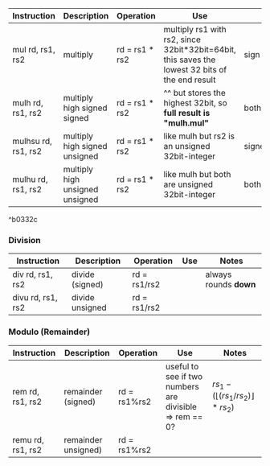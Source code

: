 
| Instruction         | Description                     | Operation       | Use                                                                                                  | Notes           |
| ------------------- | ------------------------------- | --------------- | ---------------------------------------------------------------------------------------------------- | --------------- |
| mul rd, rs1, rs2    | multiply                        | rd = rs1 \* rs2 | multiply rs1 with rs2, since 32bit\*32bit=64bit, this saves the <br>lowest 32 bits of the end result | sign irrelevant |
| mulh rd, rs1, rs2   | multiply high signed signed     | rd = rs1 \* rs2 | ^^ but stores the highest 32bit, so **full result is "mulh.mul"**                                    | both signed     |
| mulhsu rd, rs1, rs2 | multiply high signed unsigned   | rd = rs1 \* rs2 | like mulh but rs2 is an unsigned 32bit-integer                                                       | signed/unsigned |
| mulhu rd, rs1, rs2  | multiply high unsigned unsigned | rd = rs1 \* rs2 | like mulh but both are unsigned 32bit-integer                                                        | both unsigned   |

^b0332c

### Division
| Instruction       | Description     | Operation    | Use | Notes                  |
| ----------------- | --------------- | ------------ | --- | ---------------------- |
| div rd, rs1, rs2  | divide (signed) | rd = rs1/rs2 |     | always rounds **down** |
| divu rd, rs1, rs2 | divide unsigned | rd = rs1/rs2 |     |                        |
### Modulo (Remainder)

| Instruction       | Description         | Operation    | Use                                                     | Notes                                         |
| ----------------- | ------------------- | ------------ | ------------------------------------------------------- | --------------------------------------------- |
| rem rd, rs1, rs2  | remainder (signed)  | rd = rs1%rs2 | useful to see if two numbers are divisible => rem == 0? | $rs_1 - (\lfloor{(rs_1 / rs_2)}\rfloor*rs_2)$ |
| remu rd, rs1, rs2 | remainder unsigned) | rd = rs1%rs2 |                                                         |                                               |
